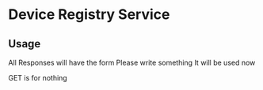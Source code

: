# Device Registry Service
## Usage

All Responses will have the form
Please write something
It will be used now

GET is for nothing
